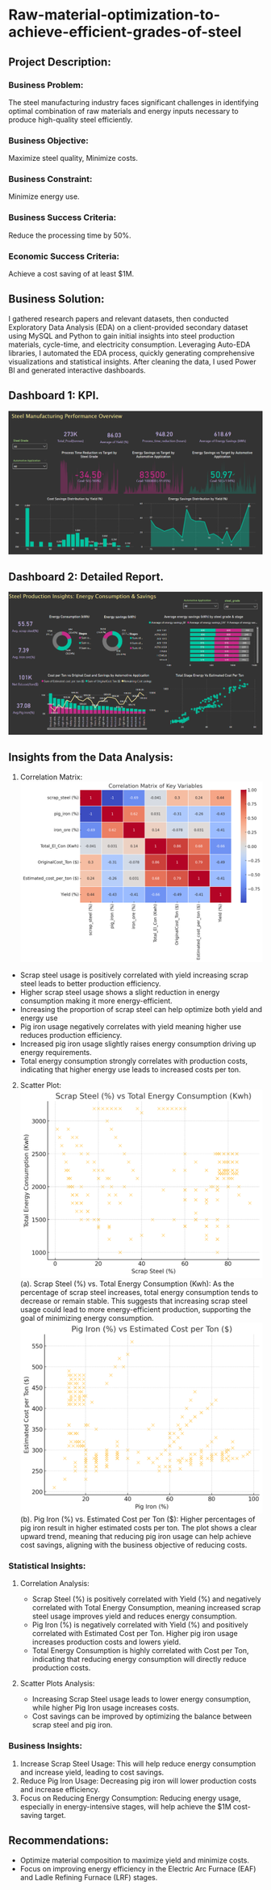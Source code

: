 # Raw-material-optimization-to-achieve-efficient-grades-of-steel
## Project Description:
### Business Problem:
The steel manufacturing industry faces significant challenges in identifying optimal combination of raw materials and energy inputs necessary to produce high-quality steel efficiently.
### Business Objective: 
Maximize steel quality, Minimize costs.
### Business Constraint: 
Minimize energy use.
### Business Success Criteria: 
Reduce the processing time by 50%.
### Economic Success Criteria: 
Achieve a cost saving of at least $1M.
## Business Solution:
I gathered research papers and relevant datasets, then conducted Exploratory Data Analysis (EDA) on a client-provided secondary dataset using MySQL and Python to gain initial insights into steel production materials, cycle-time, and electricity consumption. Leveraging Auto-EDA libraries, I automated the EDA process, quickly generating comprehensive visualizations and statistical insights. After cleaning the data, I used Power BI and generated interactive dashboards.
## Dashboard 1: KPI.
![alt text](https://github.com/Subham1702/Raw-material-optimization-to-achieve-efficient-grades-of-steel/blob/main/Screenshot%20(368).png)

## Dashboard 2: Detailed Report.
![alt text](https://github.com/Subham1702/Raw-material-optimization-to-achieve-efficient-grades-of-steel/blob/main/Screenshot%20(367).png)

## Insights from the Data Analysis:
1. Correlation Matrix:
![alt text](https://github.com/Subham1702/Raw-material-optimization-to-achieve-efficient-grades-of-steel/blob/main/Correlation%20Matrix.png)
- Scrap steel usage is positively correlated with yield increasing scrap steel leads to better production efficiency.
- Higher scrap steel usage shows a slight reduction in energy consumption making it more energy-efficient.
- Increasing the proportion of scrap steel can help optimize both yield and energy use
- Pig iron usage negatively correlates with yield meaning higher use reduces production efficiency.
- Increased pig iron usage slightly raises energy consumption driving up energy requirements.
- Total energy consumption strongly correlates with production costs, indicating that higher energy use leads to increased costs per ton.
2. Scatter Plot:
  ![alt text](https://github.com/Subham1702/Raw-material-optimization-to-achieve-efficient-grades-of-steel/blob/main/Scatter_1.png)
   (a). Scrap Steel (%) vs. Total Energy Consumption (Kwh): As the percentage of scrap steel increases, total energy consumption tends to decrease or remain stable. This suggests that increasing scrap steel usage could lead to more energy-efficient production, supporting the goal of minimizing energy consumption.
  ![alt text](https://github.com/Subham1702/Raw-material-optimization-to-achieve-efficient-grades-of-steel/blob/main/Scatter_2.png)
   (b). Pig Iron (%) vs. Estimated Cost per Ton ($): Higher percentages of pig iron result in higher estimated costs per ton. The plot shows a clear upward trend, meaning that reducing pig iron usage can help achieve cost savings, aligning with the business objective of reducing costs.

### Statistical Insights:
1. Correlation Analysis:
   - Scrap Steel (%) is positively correlated with Yield (%) and negatively correlated with Total Energy Consumption, meaning increased scrap steel usage improves yield and reduces energy consumption.
   - Pig Iron (%) is negatively correlated with Yield (%) and positively correlated with Estimated Cost per Ton. Higher pig iron usage increases production costs and lowers yield.
   - Total Energy Consumption is highly correlated with Cost per Ton, indicating that reducing energy consumption will directly reduce production costs.

2. Scatter Plots Analysis:
   - Increasing Scrap Steel usage leads to lower energy consumption, while higher Pig Iron usage increases costs.
   - Cost savings can be improved by optimizing the balance between scrap steel and pig iron.
  
### Business Insights:
1. Increase Scrap Steel Usage: This will help reduce energy consumption and increase yield, leading to cost savings.
2. Reduce Pig Iron Usage: Decreasing pig iron will lower production costs and increase efficiency.
3. Focus on Reducing Energy Consumption: Reducing energy usage, especially in energy-intensive stages, will help achieve the $1M cost-saving target.

## Recommendations:
- Optimize material composition to maximize yield and minimize costs.
- Focus on improving energy efficiency in the Electric Arc Furnace (EAF) and Ladle Refining Furnace (LRF) stages.




